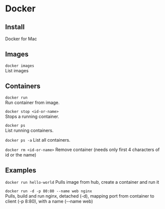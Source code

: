# Docker

## Install

Docker for Mac

## Images

`docker images`  
List images

## Containers

`docker run`  
Run container from image.

`docker stop <id-or-name>`  
Stops a running container.

`docker ps`  
List running containers.

`docker ps -a`
List all containers.

`docker rm <id-or-name>`
Remove container (needs only first 4 characters of id or the name)

## Examples

`docker run hello-world`
Pulls image from hub, create a container and run it

`docker run -d -p 80:80 --name web nginx`  
Pulls, build and run nginx, detached (-d), mapping port from container to client (-p 8:80), with a name (--name web)
